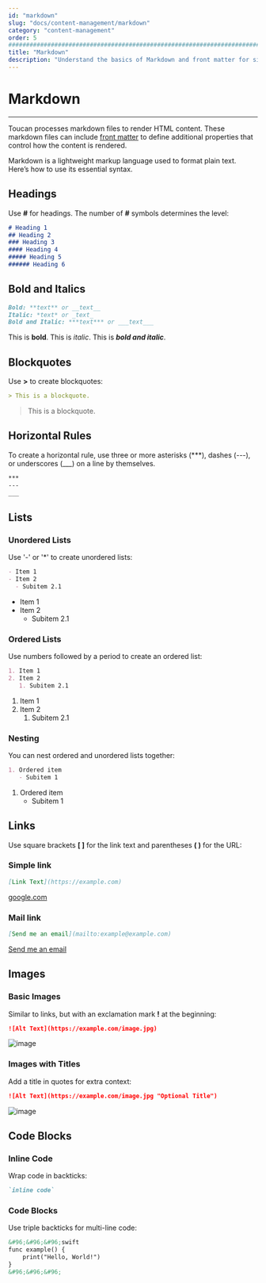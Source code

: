 ```yaml
---
id: "markdown"
slug: "docs/content-management/markdown"
category: "content-management"
order: 5
################################################################################
title: "Markdown"
description: "Understand the basics of Markdown and front matter for simple and effective formatting"
---
```


# Markdown
---

Toucan processes markdown files to render HTML content. These markdown files can include [front matter](/docs/content-management/front-matter/) to define additional properties that control how the content is rendered.

Markdown is a lightweight markup language used to format plain text. Here’s how to use its essential syntax.


## Headings

Use **#** for headings. The number of **#** symbols determines the level:

```markdown
# Heading 1
## Heading 2
### Heading 3
#### Heading 4
##### Heading 5
###### Heading 6
```

## Bold and Italics

```markdown
Bold: **text** or __text__
Italic: *text* or _text_
Bold and Italic: ***text*** or ___text___
```

This is **bold**.
This is _italic_.
This is ***bold and italic***.

## Blockquotes

Use **>** to create blockquotes:

```markdown
> This is a blockquote.
```

> This is a blockquote.

## Horizontal Rules

To create a horizontal rule, use three or more asterisks (***), dashes (---), or underscores (___) on a line by themselves.

```markdown
***
---
___
```


## Lists

### Unordered Lists

Use '-' or '*' to create unordered lists:

```markdown
- Item 1
- Item 2
  - Subitem 2.1
```

- Item 1
- Item 2
  - Subitem 2.1

### Ordered Lists

Use numbers followed by a period to create an ordered list:

```markdown
1. Item 1
2. Item 2
   1. Subitem 2.1
```

1. Item 1
2. Item 2
   1. Subitem 2.1

### Nesting

You can nest ordered and unordered lists together:

```markdown
1. Ordered item
   - Subitem 1
```

1. Ordered item
   - Subitem 1

## Links

Use square brackets **[ ]** for the link text and parentheses **( )** for the URL:

### Simple link

```markdown
[Link Text](https://example.com)
```

[google.com](https://google.com)

### Mail link

```markdown
[Send me an email](mailto:example@example.com)
```

[Send me an email](mailto:example@example.com)

## Images

### Basic Images

Similar to links, but with an exclamation mark **!** at the beginning:

```markdown
![Alt Text](https://example.com/image.jpg)
```

![image](https://img.freepik.com/free-photo/transparent-colourful-autumn-leaves_23-2148239694.jpg)

### Images with Titles

Add a title in quotes for extra context:

```markdown
![Alt Text](https://example.com/image.jpg "Optional Title")
```

![image](https://img.freepik.com/free-photo/transparent-colourful-autumn-leaves_23-2148239694.jpg "with title")

## Code Blocks

### Inline Code

Wrap code in backticks:

```markdown
`inline code`
```

### Code Blocks

Use triple backticks for multi-line code:

```markdown
&#96;&#96;&#96;swift
func example() {
    print("Hello, World!")
}
&#96;&#96;&#96;
```
